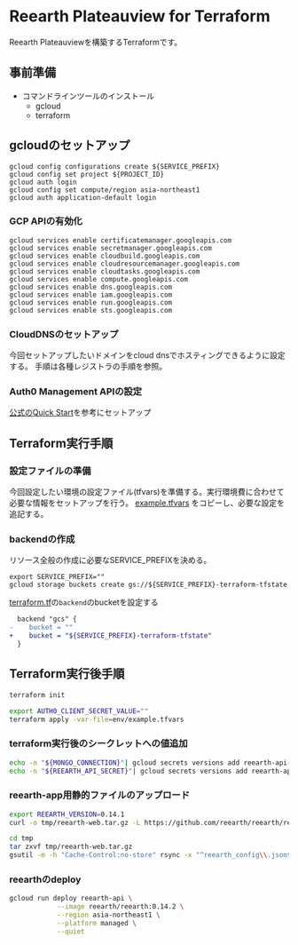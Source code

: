 # Reearth Plateauview for Terraform

Reearth Plateauviewを構築するTerraformです。

## 事前準備

 * コマンドラインツールのインストール
   * gcloud
   * terraform

## gcloudのセットアップ
```
gcloud config configurations create ${SERVICE_PREFIX}
gcloud config set project ${PROJECT_ID}
gcloud auth login
gcloud config set compute/region asia-northeast1
gcloud auth application-default login
```

### GCP APIの有効化

```
gcloud services enable certificatemanager.googleapis.com
gcloud services enable secretmanager.googleapis.com
gcloud services enable cloudbuild.googleapis.com
gcloud services enable cloudresourcemanager.googleapis.com
gcloud services enable cloudtasks.googleapis.com
gcloud services enable compute.googleapis.com
gcloud services enable dns.googleapis.com
gcloud services enable iam.googleapis.com
gcloud services enable run.googleapis.com
gcloud services enable sts.googleapis.com
```

### CloudDNSのセットアップ

今回セットアップしたいドメインをcloud dnsでホスティングできるように設定する。
手順は各種レジストラの手順を参照。


### Auth0 Management APIの設定

[公式のQuick Start](https://github.com/auth0/terraform-provider-auth0/blob/main/docs/guides/quickstart.md)を参考にセットアップ

## Terraform実行手順

### 設定ファイルの準備

今回設定したい環境の設定ファイル(tfvars)を準備する。実行環境費に合わせて必要な情報をセットアップを行う。
[example.tfvars](./env/example.tfvars) をコピーし、必要な設定を追記する。

### backendの作成
リソース全般の作成に必要なSERVICE_PREFIXを決める。
```
export SERVICE_PREFIX=""
gcloud storage buckets create gs://${SERVICE_PREFIX}-terraform-tfstate
```

[terraform.tf](terraform.tf)の`backend`のbucketを設定する

```diff
  backend "gcs" {
-    bucket = ""
+    bucket = "${SERVICE_PREFIX}-terraform-tfstate"
  }
```

## Terraform実行後手順

```bash
terraform init
```

```bash
export AUTH0_CLIENT_SECRET_VALUE=""
terraform apply -var-file=env/example.tfvars
```


### terraform実行後のシークレットへの値追加

```bash
echo -n "${MONGO_CONNECTION}"| gcloud secrets versions add reearth-api-REEARTH_DB --data-file=-
echo -n "${REEARTH_API_SECRET}"| gcloud secrets versions add reearth-api-REEARTH_MARKETPLACE_SECRET --data-file=-
```

### reearth-app用静的ファイルのアップロード

```bash
export REEARTH_VERSION=0.14.1
curl -o tmp/reearth-web.tar.gz -L https://github.com/reearth/reearth/releases/download/v${REEARTH_VERSION}/reearth-web_v${REEARTH_VERSION}.tar.gz

cd tmp
tar zxvf tmp/reearth-web.tar.gz
gsutil -m -h "Cache-Control:no-store" rsync -x "^reearth_config\\.json$" -dr reearth-web/ gs://${SERVICE_PREFIX}-reearth-app-bucket/
```

### reearthのdeploy
```bash
gcloud run deploy reearth-api \
            --image reearth/reearth:0.14.2 \
            --region asia-northeast1 \
            --platform managed \
            --quiet
```